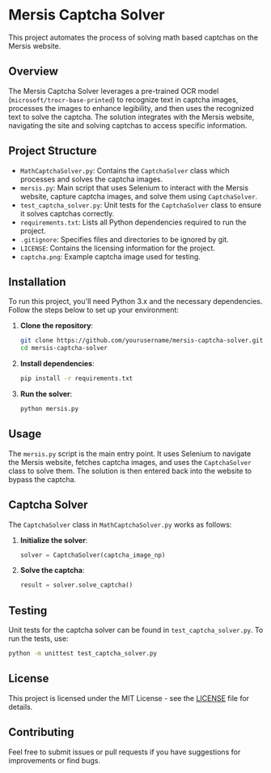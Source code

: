 # Mersis Captcha Solver

This project automates the process of solving math based captchas on the Mersis website.

## Overview

The Mersis Captcha Solver leverages a pre-trained OCR model (`microsoft/trocr-base-printed`) to recognize text in captcha images, processes the images to enhance legibility, and then uses the recognized text to solve the captcha. The solution integrates with the Mersis website, navigating the site and solving captchas to access specific information.

## Project Structure

- `MathCaptchaSolver.py`: Contains the `CaptchaSolver` class which processes and solves the captcha images.
- `mersis.py`: Main script that uses Selenium to interact with the Mersis website, capture captcha images, and solve them using `CaptchaSolver`.
- `test_captcha_solver.py`: Unit tests for the `CaptchaSolver` class to ensure it solves captchas correctly.
- `requirements.txt`: Lists all Python dependencies required to run the project.
- `.gitignore`: Specifies files and directories to be ignored by git.
- `LICENSE`: Contains the licensing information for the project.
- `captcha.png`: Example captcha image used for testing.

## Installation

To run this project, you'll need Python 3.x and the necessary dependencies. Follow the steps below to set up your environment:

1. **Clone the repository**:
    ```sh
    git clone https://github.com/yourusername/mersis-captcha-solver.git
    cd mersis-captcha-solver
    ```

2. **Install dependencies**:
    ```sh
    pip install -r requirements.txt
    ```

3. **Run the solver**:
    ```sh
    python mersis.py
    ```

## Usage

The `mersis.py` script is the main entry point. It uses Selenium to navigate the Mersis website, fetches captcha images, and uses the `CaptchaSolver` class to solve them. The solution is then entered back into the website to bypass the captcha.

## Captcha Solver

The `CaptchaSolver` class in `MathCaptchaSolver.py` works as follows:

1. **Initialize the solver**:
    ```python
    solver = CaptchaSolver(captcha_image_np)
    ```

2. **Solve the captcha**:
    ```python
    result = solver.solve_captcha()
    ```

## Testing

Unit tests for the captcha solver can be found in `test_captcha_solver.py`. To run the tests, use:

```sh
python -m unittest test_captcha_solver.py
```

## License

This project is licensed under the MIT License - see the [LICENSE](LICENSE) file for details.

## Contributing

Feel free to submit issues or pull requests if you have suggestions for improvements or find bugs.
